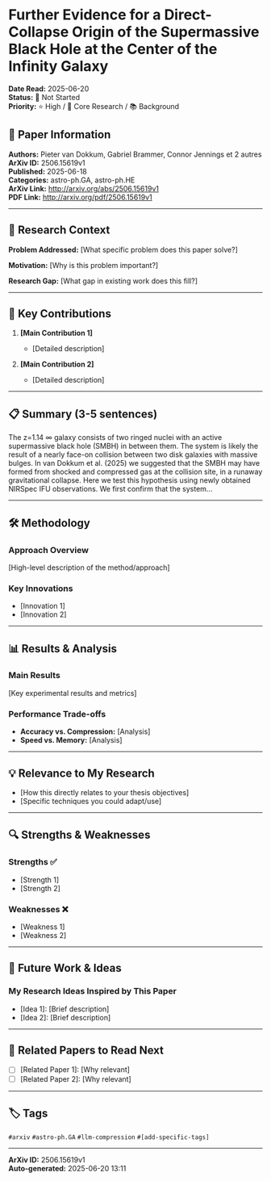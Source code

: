 # Further Evidence for a Direct-Collapse Origin of the Supermassive Black Hole at the Center of the Infinity Galaxy

**Date Read:** 2025-06-20  
**Status:** 🔴 Not Started  
**Priority:** ⭐ High / 🎯 Core Research / 📚 Background  

## 📄 Paper Information

**Authors:** Pieter van Dokkum, Gabriel Brammer, Connor Jennings et 2 autres  
**ArXiv ID:** 2506.15619v1  
**Published:** 2025-06-18  
**Categories:** astro-ph.GA, astro-ph.HE  
**ArXiv Link:** http://arxiv.org/abs/2506.15619v1  
**PDF Link:** http://arxiv.org/pdf/2506.15619v1  

---

## 🎯 Research Context

**Problem Addressed:** [What specific problem does this paper solve?]

**Motivation:** [Why is this problem important?]

**Research Gap:** [What gap in existing work does this fill?]

---

## 🔑 Key Contributions

1. **[Main Contribution 1]**
   - [Detailed description]

2. **[Main Contribution 2]**
   - [Detailed description]

---

## 📋 Summary (3-5 sentences)

The z=1.14 $\infty$ galaxy consists of two ringed nuclei with an active
supermassive black hole (SMBH) in between them. The system is likely the result
of a nearly face-on collision between two disk galaxies with massive bulges. In
van Dokkum et al. (2025) we suggested that the SMBH may have formed from
shocked and compressed gas at the collision site, in a runaway gravitational
collapse. Here we test this hypothesis using newly obtained NIRSpec IFU
observations. We first confirm that the system...

---

## 🛠️ Methodology

### Approach Overview
[High-level description of the method/approach]

### Key Innovations
- [Innovation 1]
- [Innovation 2]

---

## 📊 Results & Analysis

### Main Results
[Key experimental results and metrics]

### Performance Trade-offs
- **Accuracy vs. Compression:** [Analysis]
- **Speed vs. Memory:** [Analysis]

---

## 💡 Relevance to My Research

- [How this directly relates to your thesis objectives]
- [Specific techniques you could adapt/use]

---

## 🔍 Strengths & Weaknesses

### Strengths ✅
- [Strength 1]
- [Strength 2]

### Weaknesses ❌
- [Weakness 1]
- [Weakness 2]

---

## 🚀 Future Work & Ideas

### My Research Ideas Inspired by This Paper
- [Idea 1]: [Brief description]
- [Idea 2]: [Brief description]

---

## 🔗 Related Papers to Read Next

- [ ] [Related Paper 1]: [Why relevant]
- [ ] [Related Paper 2]: [Why relevant]

---

## 🏷️ Tags

`#arxiv` `#astro-ph.GA` `#llm-compression` `#[add-specific-tags]`

---

**ArXiv ID:** 2506.15619v1  
**Auto-generated:** 2025-06-20 13:11
